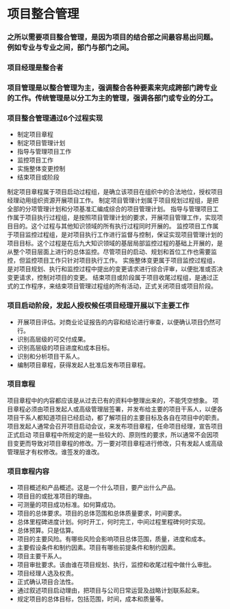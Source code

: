 # 项目整合管理
### 之所以需要项目整合管理，是因为项目的结合部之间最容易出问题。例如专业与专业之间，部门与部门之间。
### 项目经理是整合者
### 项目管理是以整合管理为主，强调整合各种要素来完成跨部门跨专业的工作。传统管理是以分工为主的管理，强调各部门或专业的分工。
### 项目整合管理通过6个过程实现
- 制定项目章程
- 制定项目管理计划
- 指导与管理项目工作
- 监控项目工作
- 实施整体变更控制
- 结束项目或阶段

制定项目章程属于项目启动过程组，是确立该项目在组织中的合法地位，授权项目经理动用组织资源开展项目工作。
制定项目管理计划属于项目规划过程组，是把全部的分项管理计划和分项基准汇编成综合的项目管理计划。
指导与管理项目工作属于项目执行过程组，是按照项目管理计划的要求，开展项目管理工作，实现项目目的。这个过程与其他知识领域的所有执行过程同时开展的。
监控项目工作属于项目监控过程组，是对项目执行工作进行监督与控制，保证实现项目管理计划的项目目标。这个过程是在后九大知识领域的基层局部监控过程的基础上开展的，是从整个项目层面上进行的总体监控。尽管项目的启动、规划和首位工作也需要监控，但监控项目工作只针对项目执行工作。
实施整体变更属于项目监控过程组，是对项目规划、执行和监控过程中提出的变更请求进行综合评审，以便批准或否决变更请求，控制对项目的变更。
结束项目或阶段属于项目收尾过程组，是通过正式的工作程序，来结束项目管理过程组的所有活动，正式关闭项目或项目阶段。
### 项目启动阶段，发起人授权候任项目经理开展以下主要工作
- 开展项目评估。对商业论证报告的内容和结论进行审查，以便确认项目仍然可行。
- 识别高层级的可交付成果。
- 识别高层级的项目进度和成本目标。
- 识别和分析项目干系人。
- 编制项目章程，获得发起人批准后发布项目章程。
### 项目章程
项目章程中的内容都应该是从过去已有的资料中整理出来的，不能凭空想象。
项目章程必须由项目发起人或高级管理层签署，并发布给主要的项目干系人，以便各项目干系人都知道项目已经启动，都了解项目的主要目标及各自在项目中的职责。项目发起人通常会召开项目启动会议，来发布项目章程，任命项目经理，宣告项目正式启动
项目章程中所规定的是一些较大的、原则性的要求，所以通常不会因项目变更而导致对项目章程的修改。万一要对项目章程进行修改，只有发起人或高级管理层才有权修改。谁签发的谁改。
### 项目章程内容
- 项目概述和产品概述。这是一个什么项目，要产出什么产品。
- 项目目的或批准项目的理由。
- 可测量的项目成功标准。如何算成功。
- 项目的总体要求。项目的总体范围和总体质量要求，时间要求。
- 总体里程碑进度计划。何时开工，何时完工，中间过程里程碑何时实现。
- 总体预算。只是估算。
- 项目的主要风险。有哪些风险会影响项目总体范围，质量，进度和成本。
- 主要假设条件和制约因素。项目有哪些前提条件和制约因素。
- 项目主要干系人。
- 项目审批要求。该由谁在项目规划、执行，监控和收尾过程中做什么审批。
- 项目经理人选及权责。
- 正式确认项目合法性。
- 通过叙述项目启动理由，把项目与公司日常运营及战略计划联系起来。
- 规定项目的总体目标，包括范围，时间，成本和质量等。